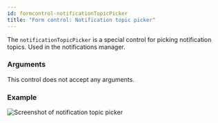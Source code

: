 ```yaml
---
id: formcontrol-notificationTopicPicker
title: "Form control: Notification topic picker"
---
```


The `notificationTopicPicker` is a special control for picking notification topics. Used in the notifications manager.

### Arguments

This control does not accept any arguments.

### Example

![Screenshot of notification topic picker](images/screenshots/notificationTopicPicker.png)
